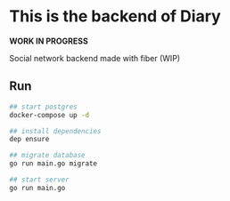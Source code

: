 # This is the backend of Diary
**WORK IN PROGRESS**

Social network backend made with fiber (WIP)


## Run
```bash
## start postgres
docker-compose up -d

## install dependencies
dep ensure

## migrate database
go run main.go migrate

## start server
go run main.go

```
